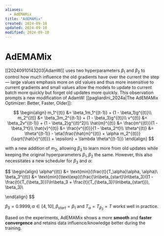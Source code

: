 ```yaml
---
aliases:
  - AdEMAMix
title: "AdEMAMix"
created: 2024-09-10
updated: 2024-09-10
modified: 2024-09-10
---
```


# AdEMAMix

[[20240910143203|AdamW]] uses two hyperparameters $\beta_1$ and $\beta_2$ to control how much influence the old gradients have over the current the step — large values emphasis more on old values and thus more insensitive to current gradients and small values allow the models to update to current batch more quickly but forget old updates more quickly. This observation prompts a new modification of AdamW: [[pagliardini_2024a|The AdEMAMix Optimizer: Better, Faster, Older]]:

$$
\begin{align}
m_1^{(t)} &= \beta_1m_1^{(t-1)} + (1 - \beta_1)g^{(t)}\\
m_2^{(t)} &= \beta_3m_2^{(t-1)} + (1 - \beta_3)g^{(t)}\\
v^{(t)} &= \beta_2v^{(t-1)} + (1 - \beta_2)g^{(t)^2}\\
\hat{m}^{(t)} &= \frac{m^{(t)}}{1 - \beta_1^t}\\
\hat{v}^{(t)} &= \frac{v^{(t)}}{1 - \beta_2^t}\\
\theta^{(t)} &= \theta^{(t-1)} - \eta(\frac{\hat{m}^{(t)} + \alpha m_2^{(t)}}{\sqrt{\hat{v}^{(t)}} + \epsilon} + \lambda \theta^{(t-1)})
\end{align}
$$

with a new addition of $m_2$, allowing $\beta_3$ to learn more from old updates while keeping the original hyperparameters $\beta_1, \beta_2$ the same. However, this also necessitates a new scheduler for $\beta_3$ and $\alpha$:

$$
\begin{align}
\alpha^{(t)} &= \text{min}(\frac{t}{T_\alpha}\alpha, \alpha)\\
\beta_3^{(t)} &= \text{min}(\text{exp}(\frac{\ln\beta_{start}\ln\beta_3}{(1 - \frac{t}{T_{\beta_3}})\ln\beta_3 + \frac{t}{T_{\beta_3}}\ln\beta_{start}}), \beta_3)\\

\end{align}
$$

$\beta_3 = 0.9999, \alpha \in [4, 10], \beta_{start} = \beta_1$ and $T_\alpha = T_{\beta_3} = T$ works well in practice.

Based on the experiments, AdEMAMix shows a more **smooth** and **faster convergence** and retains data influence/knowledge better during the training.